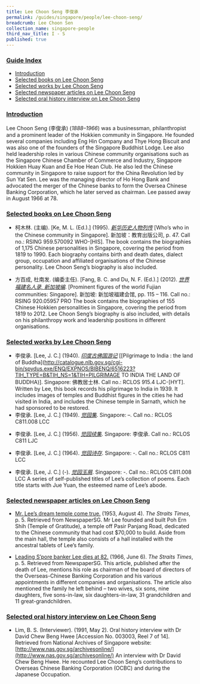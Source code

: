 ```yaml
---
title: Lee Choon Seng 李俊承
permalink: /guides/singapore/people/lee-choon-seng/
breadcrumb: Lee Choon Sen
collection_name: singapore-people
third_nav_title: I - S
published: true
---
```


### <u>Guide Index</u>

* [Introduction](#introduction)
* [Selected books on Lee Choon Seng](#selected-books-on-lee-choon-seng)
* [Selected works by Lee Choon Seng](#selected-works-by-lee-choon-seng)
* [Selected newspaper articles on Lee Choon Seng](#selected-newspaper-articles-on-lee-choon-seng)
* [Selected oral history interview on Lee Choon Seng](#selected-oral-history-interview-on-lee-choon-seng)

### <u>Introduction</u>

Lee Choon Seng (李俊承) (*1888–1966*) was a businessman, philanthropist and a prominent leader of the Hokkien community in Singapore. He founded several companies including Eng Hin Company and Thye Hong Biscuit and was also one of the founders of the Singapore Buddhist Lodge. Lee also held leadership roles in various Chinese community organisations such as the Singapore Chinese Chamber of Commerce and Industry, Singapore Hokkien Huay Kuan and Ee Hoe Hean Club. He also led the Chinese community in Singapore to raise support for the China Revolution led by Sun Yat Sen. Lee was the managing director of Ho Hong Bank and advocated the merger of the Chinese banks to form the Oversea Chinese Banking Corporation, which he later served as chairman. Lee passed away in August 1966 at 78.

 

### <u>Selected books on Lee Choon Seng</u>

* 柯木林. (主编). [Ke, M. L. (Ed.).] (1995). [*新华历史人物列传*](http://eservice.nlb.gov.sg/item_holding_s.aspx?bid=85400628) [Who’s who in the Chinese community in Singapore]. 新加坡：教育出版公司, p. 47.
Call no.: RSING 959.570092 WHO-[HIS].
The book contains the biographies of 1,175 Chinese personalities in Singapore, covering the period from 1819 to 1990. Each biography contains birth and death dates, dialect group, occupation and affiliated organisations of the Chinese personality. Lee Choon Seng’s biography is also included.


* 方百成, 杜南发. (编委主任). [Fang, B. C. and Du, N. F. (Ed.).] (2012). [*世界福建名人录, 新加坡编*](http://eservice.nlb.gov.sg/item_holding_s.aspx?bid=200125706). [Prominent figures of the world Fujian communities: Singapore]. 新加坡: 新加坡福建会馆, pp. 115 – 116.
Call no.: RSING 920.05957 PRO
The book contains the biographies of 155 Chinese Hokkien personalities in Singapore, covering the period from 1819 to 2012. Lee Choon Seng’s biography is also included, with details on his philanthropy work and leadership positions in different organisations.

### <u>Selected works by Lee Choon Seng</u>

* 李俊承. [Lee, J. C.] (1940). [*印度古佛国游记*](http://eservice.nlb.gov.sg/item_holding_s.aspx?bid=12688442) [[Pilgrimage to India : the land of Buddha](http://catalogue.nlb.gov.sg/cgi-bin/spydus.exe/ENQ/EXPNOS/BIBENQ/6516223?TIH_TYPE=B&TIH_NS=1&TIH=PILGRIMAGE TO INDIA THE LAND OF BUDDHA)].
  Singapore: 佛教居士林.
  Call no.: RCLOS 915.4 LJC-[HYT].
  Written by Lee, this book records his pilgrimage to India in 1939. It includes images of temples and Buddhist figures in the cities he had visited in India, and includes the Chinese temple in Sarnath, which he had sponsored to be restored.
* 李俊承. [Lee, J. C.] (1949). [*觉园集*](http://eservice.nlb.gov.sg/item_holding_s.aspx?bid=84551656). Singapore: –.
  Call no.: RCLOS C811.008 LCC 

- 李俊承. [Lee, J. C.] (1956). [*觉园续集*](http://eservice.nlb.gov.sg/item_holding_s.aspx?bid=12696590). Singapore: 李俊承.
  Call no.: RCLOS C811 LJC
- 李俊承. [Lee, J. C.] (1964). [*觉园诗存*](http://eservice.nlb.gov.sg/item_holding_s.aspx?bid=84550061). Singapore: -.
  Call no.: RCLOS C811 LCC 

- 李俊承. [Lee, J. C.] (-). [*觉园玉屑*](http://eservice.nlb.gov.sg/item_holding_s.aspx?bid=84551520). Singapore: -.
  Call no.: RCLOS C811.008 LCC
  A series of self-published titles of Lee’s collection of poems. Each title starts with Jue Yuan, the esteemed name of Lee’s abode.

### <u>Selected newspaper articles on Lee Choon Seng</u>

* [Mr. Lee’s dream temple come true.](http://eresources.nlb.gov.sg/newspapers/Digitised/Article/straitstimes19530804-1.2.72) (1953, August 4). *The Straits Times*, p. 5. Retrieved from NewspaperSG.
Mr Lee founded and built Poh Ern Shih (Temple of Gratitude), a temple off Pasir Panjang Road, dedicated to the Chinese community that had cost $70,000 to build. Aside from the main hall, the temple also consists of a hall installed with the ancestral tablets of Lee’s family.


* [Leading S’pore banker Lee dies at 82.](http://eresources.nlb.gov.sg/newspapers/Digitised/Article/straitstimes19660606-1.2.38) (1966, June 6). *The Straits Times*, p. 5. Retrieved from NewspaperSG.
This article, published after the death of Lee, mentions his role as chairman of the board of directors of the Overseas-Chinese Banking Corporation and his various appointments in different companies and organisations. The article also mentioned the family he left behind – two wives, six sons, nine daughters, five sons-in-law, six daughters-in-law, 31 grandchildren and 11 great-grandchildren.


### <u>Selected oral history interview on Lee Choon Seng</u>

* Lim, B. S. (Interviewer). (1991, May 2). Oral history interview with Dr David Chew Beng Hwee [Accession No. 003003, Reel 7 of 14]. Retrieved from National Archives of Singapore website: [http://www.nas.gov.sg/archivesonline/](http://www.nas.gov.sg/archivesonline/)
An interview with Dr David Chew Beng Hwee. He recounted Lee Choon Seng’s contributions to Overseas Chinese Banking Corporation (OCBC) and during the Japanese Occupation.